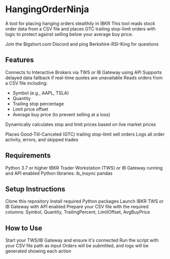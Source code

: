 # HangingOrderNinja
A tool for placing hanging orders stealthily in  IBKR
This tool reads stock order data from a CSV file and places GTC trailing stop-limit orders with logic to protect against selling below your average buy price.

Join the Bigshort.com Discord and ping Berkshire-RSI-King for questions

## Features
Connects to Interactive Brokers via TWS or IB Gateway using API
Supports delayed data fallback if real-time quotes are unavailable
Reads orders from a CSV file including:
- Symbol (e.g., AAPL, TSLA)
- Quantity
- Trailing stop percentage
- Limit price offset
- Average buy price (to prevent selling at a loss)

Dynamically calculates stop and limit prices based on live market prices

Places Good-Till-Canceled (GTC) trailing stop-limit sell orders
Logs all order activity, errors, and skipped trades
## Requirements
Python 3.7 or higher
IBKR Trader Workstation (TWS) or IB Gateway running and API enabled
Python libraries:
ib_insync
pandas
## Setup Instructions
Clone this repository
Install required Python packages
Launch IBKR TWS or IB Gateway with API enabled
Prepare your CSV file with the required columns:
Symbol, Quantity, TrailingPercent, LimitOffset, AvgBuyPrice
## How to Use
Start your TWS/IB Gateway and ensure it's connected
Run the script with your CSV file path as input
Orders will be submitted, and logs will be generated showing each action
